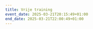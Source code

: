 ```yaml
---
title: Vrije training
event_date: 2025-03-21T20:15:49+01:00
end_date: 2025-03-21T22:00:49+01:00
---
```

